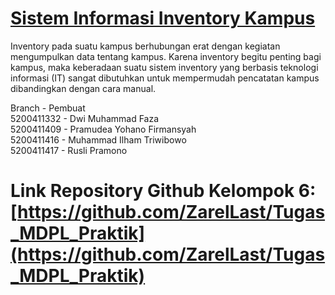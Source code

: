 # [Sistem Informasi Inventory Kampus](https://github.com/ZarelLast/Tugas_MDPL_Praktik)
Inventory pada suatu kampus berhubungan erat dengan kegiatan mengumpulkan data tentang kampus. Karena inventory begitu penting bagi kampus, maka keberadaan suatu sistem inventory yang berbasis teknologi informasi (IT) sangat dibutuhkan untuk mempermudah pencatatan kampus dibandingkan dengan cara manual.

Branch     - Pembuat</br>
5200411332 - Dwi Muhammad Faza</br>
5200411409 - Pramudea Yohano Firmansyah</br>
5200411416 - Muhammad Ilham Triwibowo</br>
5200411417 - Rusli Pramono</br>

# Link Repository Github Kelompok 6: [https://github.com/ZarelLast/Tugas_MDPL_Praktik](https://github.com/ZarelLast/Tugas_MDPL_Praktik)
